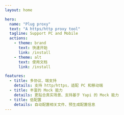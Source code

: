 ```yaml
---
layout: home

hero:
  name: "Plug proxy"
  text: "A https/http proxy tool"
  tagline: Support PC and Mobile
  actions:
    - theme: brand
      text: 快速开始
      link: /install
    - theme: alt
      text: 使用文档
      link: /install

features:
  - title: 多协议、端支持
    details: 支持 http/https，适配 PC 和移动端
  - title: 丰富的 Mock 能力
    details: 更贴合真实场景、支持基于 Yapi 的 Mock 能力
  - title: 低配置
    details: 自动配置相关文件、预生成配置信息
---
```


